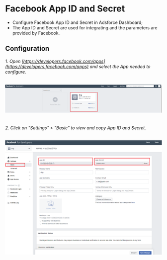 # Facebook App ID and Secret

- Configure Facebook App ID and Secret in Adsforce Dashboard;
- The App ID and Secret are used for integrating and the parameters are provided by Facebook.

## Configuration

###### 1. Open [https://developers.facebook.com/apps](https://developers.facebook.com/apps) and select the App needed to configure.

![img](1.png)­­

###### 2. Click on "Settings" > "Basic" to view and copy App ID and Secret.

![img](2.png)